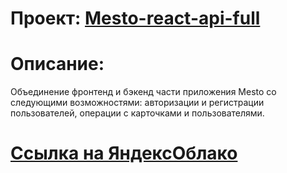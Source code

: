 # Проект: [Mesto-react-api-full](https://etsugi.github.io/react-mesto-api-full/)

# Описание:
Объединение фронтенд и бэкенд части приложения Mesto со следующими возможностями: авторизации и регистрации пользователей, операции с карточками и пользователями. 
  
# [Ссылка на ЯндексОблако](https://kiprin.students.nomoredomains.icu/sign-in)
